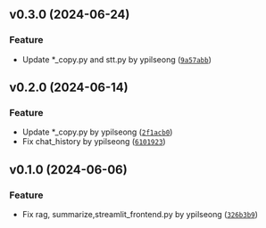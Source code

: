 <!--next-version-placeholder-->

## v0.3.0 (2024-06-24)

### Feature

* Update *_copy.py and stt.py by ypilseong ([`9a57abb`](https://github.com/ypilseong/LectureSync/commit/9a57abb49d73fb46eaa64d155f17c89d04086e07))

## v0.2.0 (2024-06-14)

### Feature

* Update *_copy.py by ypilseong ([`2f1acb0`](https://github.com/ypilseong/LectureSync/commit/2f1acb0f7f1be0ee450f66830be054059f89240b))
* Fix chat_history by ypilseong ([`6101923`](https://github.com/ypilseong/LectureSync/commit/6101923c33cc6160f90c45195acba9cf4f33963c))

## v0.1.0 (2024-06-06)

### Feature

* Fix rag, summarize,streamlit_frontend.py by ypilseong ([`326b3b9`](https://github.com/ypilseong/LectureSync/commit/326b3b95f59cba0f5f6afdcda4522435bd2e0967))
